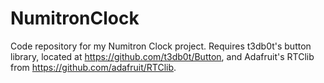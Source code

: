 # NumitronClock
Code repository for my Numitron Clock project.
Requires t3db0t's button library, located at https://github.com/t3db0t/Button, and Adafruit's RTClib from https://github.com/adafruit/RTClib.